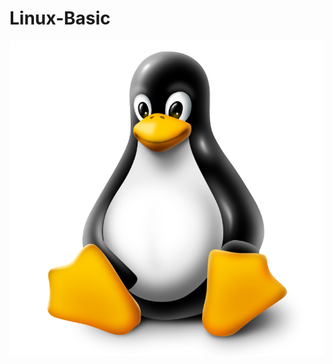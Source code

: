# Linux-Basic

![Linux Logo](https://github.com/anik-devops11/Linux/blob/main/images/Linux%20Logo.png)
